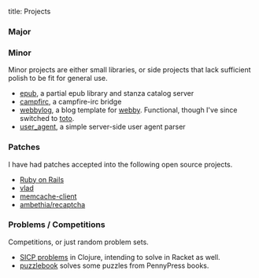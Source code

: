 title: Projects

### Major


### Minor

Minor projects are either small libraries, or side projects that lack sufficient
polish to be fit for general use.

- [epub](http://github.com/jamie/epub), a partial epub library and stanza catalog server
- [campfirc](http://github.com/jamie/campfirc), a campfire-irc bridge
- [webbylog](http://github.com/jamie/webbylog), a blog template for [webby](http://webby.rubyforge.org/). Functional, though I've since switched to [toto](http://github.com/cloudhead/toto).
- [user_agent](http://github.com/jamie/user_agent), a simple server-side user agent parser


### Patches

I have had patches accepted into the following open source projects.

- [Ruby on Rails](http://rubyonrails.org/)
- [vlad](http://blog.zenspider.com/2009/03/vlad-version-130-has-been-rele.html)
- [memcache-client](http://github.com/mperham/memcache-client/tree/master)
- [ambethia/recaptcha](http://ambethia.com/recaptcha/)

### Problems / Competitions

Competitions, or just random problem sets.

- [SICP problems](http://github.com/jamie/sicp) in Clojure, intending to solve in Racket as well.
- [puzzlebook](http://github.com/jamie/puzzlebook) solves some puzzles from PennyPress books.


